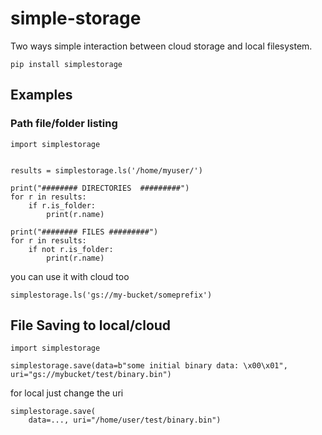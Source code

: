 # simple-storage
Two ways simple interaction between cloud storage and local filesystem.

    pip install simplestorage

## Examples

### Path file/folder listing
    import simplestorage


    results = simplestorage.ls('/home/myuser/')

    print("######## DIRECTORIES  #########")
    for r in results:
        if r.is_folder:
            print(r.name)

    print("######## FILES #########")
    for r in results:
        if not r.is_folder:
            print(r.name)

you can use it with cloud too

    simplestorage.ls('gs://my-bucket/someprefix')

## File Saving to local/cloud
    import simplestorage

    simplestorage.save(data=b"some initial binary data: \x00\x01", uri="gs://mybucket/test/binary.bin")

for local just change the uri

    simplestorage.save(
        data=..., uri="/home/user/test/binary.bin")